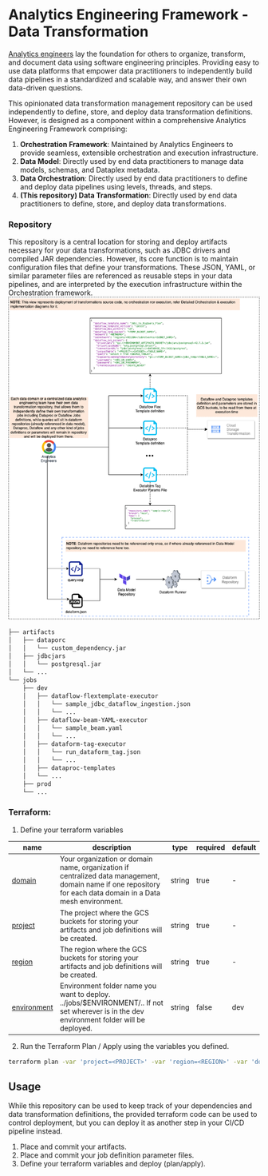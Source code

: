 # Analytics Engineering Framework - Data Transformation
[Analytics engineers](https://www.getdbt.com/what-is-analytics-engineering)  lay the foundation for others to organize, transform, and document data using software engineering principles. Providing easy to use data platforms that empower data practitioners to independently build data pipelines in a standardized and scalable way, and answer their own data-driven questions.

This opinionated data transformation management repository can be used independently to define, store, and deploy data transformation definitions. However, is designed as a component within a comprehensive Analytics Engineering Framework comprising:
1. **Orchestration Framework**: Maintained by Analytics Engineers to provide seamless, extensible orchestration and execution infrastructure.
1. **Data Model**: Directly used by end data practitioners to manage data models, schemas, and Dataplex metadata.
1. **Data Orchestration**: Directly used by end data practitioners to define and deploy data pipelines using levels, threads, and steps.
1. **(This repository) Data Transformation**: Directly used by end data practitioners to define, store, and deploy data transformations.

### Repository
This repository is a central location for storing and deploy artifacts necessary for your data transformations, such as JDBC drivers and compiled JAR dependencies. However, its core function is to maintain configuration files that define your transformations. These JSON, YAML, or similar parameter files are referenced as reusable steps in your data pipelines, and are interpreted by the execution infrastructure within the Orchestration framework.
![data_processing_repo.png](data_processing_repo.png)
```
├── artifacts
│   ├── dataporc
│   │   └── custom_dependency.jar
│   ├── jdbcjars
│   │   └── postgresql.jar
│   └── ...
└── jobs
    ├── dev
    │   ├── dataflow-flextemplate-executor
    │   │   └── sample_jdbc_dataflow_ingestion.json
    │   │   └── ...        
    │   ├── dataflow-beam-YAML-executor
    │   │   └── sample_beam.yaml
    │   │   └── ... 
    │   ├── dataform-tag-executor
    │   │   └── run_dataform_tag.json
    │   │   └── ... 
    │   ├── dataproc-templates
    │   └── ...
    ├── prod
    └── ...
```

### Terraform:
1. Define your terraform variables
<!-- BEGIN TFDTFOC -->
| name                                  | description                                                                                                                                                   | type     | required | default |
|---------------------------------------|---------------------------------------------------------------------------------------------------------------------------------------------------------------|----------|----------|---------|
| [domain](variables.tf#L1)             | Your organization or domain name, organization if centralized data management, domain name if one repository for each data domain in a Data mesh environment. | string   | true     | -       |
| [project](variables.tf#L6)            | The project where the GCS buckets for storing your artifacts and job definitions will be created.                                                             | string   | true     | -       |
| [region](variables.tf#L11)            | The region where the GCS buckets for storing your artifacts and job definitions will be created.                                                              | string   | true     | -       |
| [environment](variables.tf#L16)       | Environment folder name you want to deploy. ../jobs/$ENVIRONMENT/.. If not set wherever is in the dev environment folder will be deployed.                    | string   | false    | dev     |
<!-- END TFDOC -->
2. Run the Terraform Plan / Apply using the variables you defined.
```bash
terraform plan -var 'project=<PROJECT>' -var 'region=<REGION>' -var 'domain=<DOMAIN_NAME>' -var 'environment=dev'
```

## Usage
While this repository can be used to keep track of your dependencies and data transformation definitions, the provided terraform code can be used to control deployment, but you can deploy it as another step in your CI/CD pipeline instead.
1. Place and commit your artifacts.
2. Place and commit your job definition parameter files.
3. Define your terraform variables and deploy (plan/apply).
